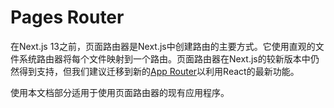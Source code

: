 # Pages Router

在Next.js 13之前，页面路由器是Next.js中创建路由的主要方式。它使用直观的文件系统路由器将每个文件映射到一个路由。页面路由器在Next.js的较新版本中仍然得到支持，但我们建议迁移到新的[App Router](/docs/app)以利用React的最新功能。

使用本文档部分适用于使用页面路由器的现有应用程序。